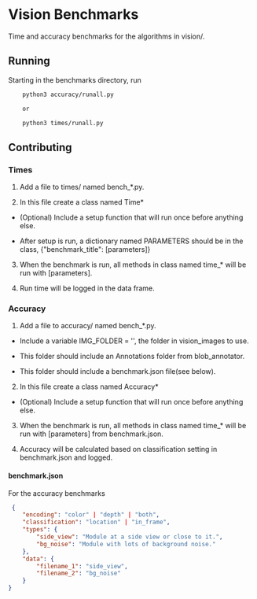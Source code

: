 # Vision Benchmarks

Time and accuracy benchmarks for the algorithms in vision/.

## Running

Starting in the benchmarks directory, run

```bash
    python3 accuracy/runall.py

    or

    python3 times/runall.py
```

## Contributing

### Times

1. Add a file to times/ named bench_*.py.

2. In this file create a class named Time*

- (Optional) Include a setup function that will run once before anything else.

- After setup is run, a dictionary named PARAMETERS should be in the class, {"benchmark_title": [parameters]}

3. When the benchmark is run, all methods in class named time_* will be run with [parameters].

4. Run time will be logged in the data frame.

### Accuracy

1. Add a file to accuracy/ named bench_*.py.

- Include a variable IMG_FOLDER = '', the folder in vision_images to use.

- This folder should include an Annotations folder from blob_annotator.

- This folder should include a benchmark.json file(see below).

2. In this file create a class named Accuracy*

- (Optional) Include a setup function that will run once before anything else.

3. When the benchmark is run, all methods in class named time_* will be run with [parameters] from benchmark.json.

4. Accuracy will be calculated based on classification setting in benchmark.json and logged.

#### benchmark.json

For the accuracy benchmarks

```json
 {
    "encoding": "color" | "depth" | "both",
    "classification": "location" | "in_frame",
    "types": {
        "side_view": "Module at a side view or close to it.",
        "bg_noise": "Module with lots of background noise."
    },
    "data": {
        "filename_1": "side_view",
        "filename_2": "bg_noise"
    }
}
```
